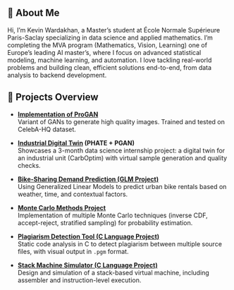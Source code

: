 ## 👋 About Me

Hi, I’m Kevin Wardakhan, a Master’s student at École Normale Supérieure Paris-Saclay specializing in data science and applied mathematics. I’m completing the MVA program (Mathematics, Vision, Learning) one of Europe’s leading AI master’s, where I focus on advanced statistical modeling, machine learning, and automation. I love tackling real-world problems and building clean, efficient solutions end-to-end, from data analysis to backend development.

## 🚀 Projects Overview
- **[Implementation of ProGAN](https://github.com/KevinWardakhan/ProGAN)**<br>
  Variant of GANs to generate high quality images. Trained and tested on CelebA-HQ dataset.

- **[Industrial Digital Twin](https://github.com/KevinWardakhan/Industrial-Digital-Twin) (PHATE + PGAN)**<br>
  Showcases a 3-month data science internship project: a digital twin for an industrial unit (CarbOptim) with virtual sample generation and quality checks.

- **[Bike-Sharing Demand Prediction (GLM Project)](https://github.com/KevinWardakhan/GLM_project)**  
  Using Generalized Linear Models to predict urban bike rentals based on weather, time, and contextual factors.

- **[Monte Carlo Methods Project](https://github.com/KevinWardakhan/monte-carlo-project)**  
  Implementation of multiple Monte Carlo techniques (inverse CDF, accept-reject, stratified sampling) for probability estimation.

- **[Plagiarism Detection Tool (C Language Project)](https://github.com/KevinWardakhan/plagiat_detector)**  
  Static code analysis in C to detect plagiarism between multiple source files, with visual output in `.pgm` format.

- **[Stack Machine Simulator (C Language Project)](https://github.com/KevinWardakhan/pile_project)**  
  Design and simulation of a stack-based virtual machine, including assembler and instruction-level execution.


